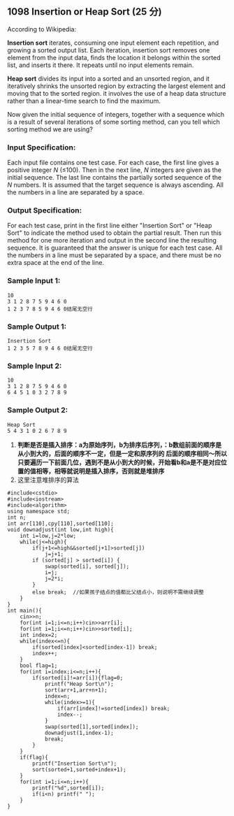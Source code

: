 ## 1098 Insertion or Heap Sort (25 分)

According to Wikipedia:

**Insertion sort** iterates, consuming one input element each repetition, and growing a sorted output list. Each iteration, insertion sort removes one element from the input data, finds the location it belongs within the sorted list, and inserts it there. It repeats until no input elements remain.

**Heap sort** divides its input into a sorted and an unsorted region, and it iteratively shrinks the unsorted region by extracting the largest element and moving that to the sorted region. it involves the use of a heap data structure rather than a linear-time search to find the maximum.

Now given the initial sequence of integers, together with a sequence which is a result of several iterations of some sorting method, can you tell which sorting method we are using?

### Input Specification:

Each input file contains one test case. For each case, the first line gives a positive integer *N* (≤100). Then in the next line, *N* integers are given as the initial sequence. The last line contains the partially sorted sequence of the *N* numbers. It is assumed that the target sequence is always ascending. All the numbers in a line are separated by a space.

### Output Specification:

For each test case, print in the first line either "Insertion Sort" or "Heap Sort" to indicate the method used to obtain the partial result. Then run this method for one more iteration and output in the second line the resulting sequence. It is guaranteed that the answer is unique for each test case. All the numbers in a line must be separated by a space, and there must be no extra space at the end of the line.

### Sample Input 1:

```in
10
3 1 2 8 7 5 9 4 6 0
1 2 3 7 8 5 9 4 6 0结尾无空行
```

### Sample Output 1:

```out
Insertion Sort
1 2 3 5 7 8 9 4 6 0结尾无空行
```

### Sample Input 2:

```
10
3 1 2 8 7 5 9 4 6 0
6 4 5 1 0 3 2 7 8 9
```

### Sample Output 2:

```
Heap Sort
5 4 3 1 0 2 6 7 8 9
```

1. **判断是否是插入排序：a为原始序列，b为排序后序列，：b数组前⾯的顺序是从⼩到⼤的，后⾯的顺序不⼀定，但是⼀定和原序列的 后⾯的顺序相同～所以只要遍历⼀下前⾯⼏位，遇到不是从⼩到⼤的时候，开始看b和a是不是对应位 置的值相等，相等就说明是插⼊排序，否则就是堆排序**
2. 这里注意堆排序的算法

```
#include<cstdio>
#include<iostream>
#include<algorithm>
using namespace std;
int n;
int arr[110],cpy[110],sorted[110];
void downadjust(int low,int high){
    int i=low,j=2*low;
    while(j<=high){
        if(j+1<=high&&sorted[j+1]>sorted[j])
            j=j+1;
        if (sorted[j] > sorted[i]) {
            swap(sorted[i], sorted[j]);
            i=j;
            j=2*i;
        }
        else break;  //如果孩子结点的值都比父结点小，则说明不需继续调整
    }
}
int main(){
    cin>>n;
    for(int i=1;i<=n;i++)cin>>arr[i];
    for(int i=1;i<=n;i++)cin>>sorted[i];
    int index=2;
    while(index<=n){
        if(sorted[index]<sorted[index-1]) break;
        index++;
    }
    bool flag=1;
    for(int i=index;i<=n;i++){
        if(sorted[i]!=arr[i]){flag=0;
            printf("Heap Sort\n");
            sort(arr+1,arr+n+1);
            index=n;
            while(index>=1){
                if(arr[index]!=sorted[index]) break;
                index--;
            }
            swap(sorted[1],sorted[index]);
            downadjust(1,index-1);
            break;
        }
    }
    if(flag){
        printf("Insertion Sort\n");
        sort(sorted+1,sorted+index+1);
    }
    for(int i=1;i<=n;i++){
        printf("%d",sorted[i]);
        if(i<n) printf(" ");
    }   
}
```

